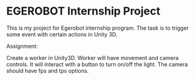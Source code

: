 # EGEROBOT Internship Project

This is my project for Egerobot internship program. The task is to trigger some event with certain actions in Unity 3D.

Assignment:

Create a worker in Unity3D. Worker will have movement and camera controls. It will interact with a button to turn on/off the light. The camera should have fps and tps options.
